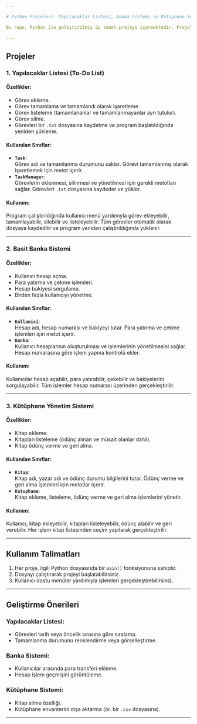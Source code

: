 ```yaml
---

# Python Projeleri: Yapılacaklar Listesi, Banka Sistemi ve Kütüphane Yönetimi

Bu repo, Python ile geliştirilmiş üç temel projeyi içermektedir. Projeler, farklı uygulama senaryolarını modelleyerek nesne yönelimli programlama (OOP) konseptlerini öğrenmek ve geliştirmek için tasarlanmıştır.

---
```


## Projeler

### 1. **Yapılacaklar Listesi (To-Do List)**

#### Özellikler:
- Görev ekleme.
- Görev tamamlama ve tamamlandı olarak işaretleme.
- Görev listeleme (tamamlananlar ve tamamlanmayanlar ayrı tutulur).
- Görev silme.
- Görevleri bir `.txt` dosyasına kaydetme ve program başlatıldığında yeniden yükleme.

#### Kullanılan Sınıflar:
- **`Task`**:  
  Görev adı ve tamamlanma durumunu saklar. Görevi tamamlanmış olarak işaretlemek için metot içerir.
- **`TaskManager`**:  
  Görevlerin eklenmesi, silinmesi ve yönetilmesi için gerekli metotları sağlar. Görevleri `.txt` dosyasına kaydeder ve yükler.

#### Kullanım:
Program çalıştırıldığında kullanıcı menü yardımıyla görev ekleyebilir, tamamlayabilir, silebilir ve listeleyebilir. Tüm görevler otomatik olarak dosyaya kaydedilir ve program yeniden çalıştırıldığında yüklenir.

---

### 2. **Basit Banka Sistemi**

#### Özellikler:
- Kullanıcı hesap açma.
- Para yatırma ve çekme işlemleri.
- Hesap bakiyesi sorgulama.
- Birden fazla kullanıcıyı yönetme.

#### Kullanılan Sınıflar:
- **`Kullanici`**:  
  Hesap adı, hesap numarası ve bakiyeyi tutar. Para yatırma ve çekme işlemleri için metot içerir.
- **`Banka`**:  
  Kullanıcı hesaplarının oluşturulması ve işlemlerinin yönetilmesini sağlar. Hesap numarasına göre işlem yapma kontrolü ekler.

#### Kullanım:
Kullanıcılar hesap açabilir, para yatırabilir, çekebilir ve bakiyelerini sorgulayabilir. Tüm işlemler hesap numarası üzerinden gerçekleştirilir.

---

### 3. **Kütüphane Yönetim Sistemi**

#### Özellikler:
- Kitap ekleme.
- Kitapları listeleme (ödünç alınan ve müsait olanlar dahil).
- Kitap ödünç verme ve geri alma.

#### Kullanılan Sınıflar:
- **`Kitap`**:  
  Kitap adı, yazar adı ve ödünç durumu bilgilerini tutar. Ödünç verme ve geri alma işlemleri için metotlar içerir.
- **`Kutuphane`**:  
  Kitap ekleme, listeleme, ödünç verme ve geri alma işlemlerini yönetir.

#### Kullanım:
Kullanıcı, kitap ekleyebilir, kitapları listeleyebilir, ödünç alabilir ve geri verebilir. Her işlem kitap listesinden seçim yapılarak gerçekleştirilir.

---

## Kullanım Talimatları

1. Her proje, ilgili Python dosyasında bir `main()` fonksiyonuna sahiptir.
2. Dosyayı çalıştırarak projeyi başlatabilirsiniz.
3. Kullanıcı dostu menüler yardımıyla işlemleri gerçekleştirebilirsiniz.

---

## Geliştirme Önerileri

### Yapılacaklar Listesi:
- Görevleri tarih veya öncelik sırasına göre sıralama.
- Tamamlanma durumunu renklendirme veya görselleştirme.

### Banka Sistemi:
- Kullanıcılar arasında para transferi ekleme.
- Hesap işlem geçmişini görüntüleme.

### Kütüphane Sistemi:
- Kitap silme özelliği.
- Kütüphane envanterini dışa aktarma (ör. bir `.csv` dosyasına).

---
